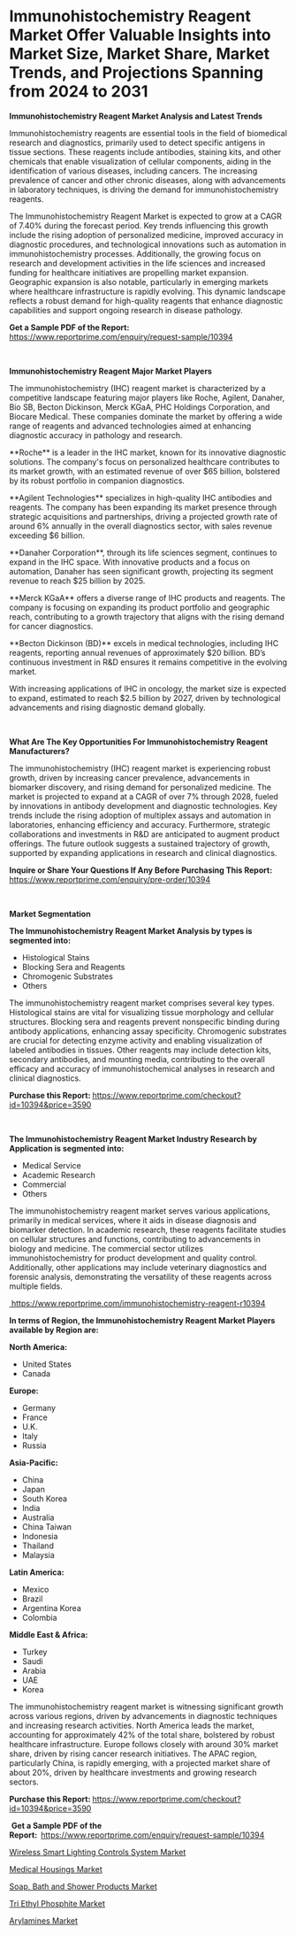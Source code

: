 <p><h1>Immunohistochemistry Reagent Market Offer Valuable Insights into Market Size, Market Share, Market Trends, and Projections Spanning from 2024 to 2031</h1></p><p><strong>Immunohistochemistry Reagent Market Analysis and Latest Trends</strong></p>
<p><p>Immunohistochemistry reagents are essential tools in the field of biomedical research and diagnostics, primarily used to detect specific antigens in tissue sections. These reagents include antibodies, staining kits, and other chemicals that enable visualization of cellular components, aiding in the identification of various diseases, including cancers. The increasing prevalence of cancer and other chronic diseases, along with advancements in laboratory techniques, is driving the demand for immunohistochemistry reagents.</p><p>The Immunohistochemistry Reagent Market is expected to grow at a CAGR of 7.40% during the forecast period. Key trends influencing this growth include the rising adoption of personalized medicine, improved accuracy in diagnostic procedures, and technological innovations such as automation in immunohistochemistry processes. Additionally, the growing focus on research and development activities in the life sciences and increased funding for healthcare initiatives are propelling market expansion. Geographic expansion is also notable, particularly in emerging markets where healthcare infrastructure is rapidly evolving. This dynamic landscape reflects a robust demand for high-quality reagents that enhance diagnostic capabilities and support ongoing research in disease pathology.</p></p>
<p><strong>Get a Sample PDF of the Report:&nbsp;</strong> <a href="https://www.reportprime.com/enquiry/request-sample/10394">https://www.reportprime.com/enquiry/request-sample/10394</a></p>
<p>&nbsp;</p>
<p><strong>Immunohistochemistry Reagent Major Market Players</strong></p>
<p><p>The immunohistochemistry (IHC) reagent market is characterized by a competitive landscape featuring major players like Roche, Agilent, Danaher, Bio SB, Becton Dickinson, Merck KGaA, PHC Holdings Corporation, and Biocare Medical. These companies dominate the market by offering a wide range of reagents and advanced technologies aimed at enhancing diagnostic accuracy in pathology and research.</p><p>**Roche** is a leader in the IHC market, known for its innovative diagnostic solutions. The company's focus on personalized healthcare contributes to its market growth, with an estimated revenue of over $65 billion, bolstered by its robust portfolio in companion diagnostics.</p><p>**Agilent Technologies** specializes in high-quality IHC antibodies and reagents. The company has been expanding its market presence through strategic acquisitions and partnerships, driving a projected growth rate of around 6% annually in the overall diagnostics sector, with sales revenue exceeding $6 billion.</p><p>**Danaher Corporation**, through its life sciences segment, continues to expand in the IHC space. With innovative products and a focus on automation, Danaher has seen significant growth, projecting its segment revenue to reach $25 billion by 2025.</p><p>**Merck KGaA** offers a diverse range of IHC products and reagents. The company is focusing on expanding its product portfolio and geographic reach, contributing to a growth trajectory that aligns with the rising demand for cancer diagnostics.</p><p>**Becton Dickinson (BD)** excels in medical technologies, including IHC reagents, reporting annual revenues of approximately $20 billion. BD’s continuous investment in R&D ensures it remains competitive in the evolving market.</p><p>With increasing applications of IHC in oncology, the market size is expected to expand, estimated to reach $2.5 billion by 2027, driven by technological advancements and rising diagnostic demand globally.</p></p>
<p>&nbsp;</p>
<p><strong>What Are The Key Opportunities For Immunohistochemistry Reagent Manufacturers?</strong></p>
<p><p>The immunohistochemistry (IHC) reagent market is experiencing robust growth, driven by increasing cancer prevalence, advancements in biomarker discovery, and rising demand for personalized medicine. The market is projected to expand at a CAGR of over 7% through 2028, fueled by innovations in antibody development and diagnostic technologies. Key trends include the rising adoption of multiplex assays and automation in laboratories, enhancing efficiency and accuracy. Furthermore, strategic collaborations and investments in R&D are anticipated to augment product offerings. The future outlook suggests a sustained trajectory of growth, supported by expanding applications in research and clinical diagnostics.</p></p>
<p><strong>Inquire or Share Your Questions If Any Before Purchasing This Report:</strong> <a href="https://www.reportprime.com/enquiry/pre-order/10394">https://www.reportprime.com/enquiry/pre-order/10394</a></p>
<p>&nbsp;</p>
<p><strong>Market Segmentation</strong></p>
<p><strong>The Immunohistochemistry Reagent Market Analysis by types is segmented into:</strong></p>
<p><ul><li>Histological Stains</li><li>Blocking Sera and Reagents</li><li>Chromogenic Substrates</li><li>Others</li></ul></p>
<p><p>The immunohistochemistry reagent market comprises several key types. Histological stains are vital for visualizing tissue morphology and cellular structures. Blocking sera and reagents prevent nonspecific binding during antibody applications, enhancing assay specificity. Chromogenic substrates are crucial for detecting enzyme activity and enabling visualization of labeled antibodies in tissues. Other reagents may include detection kits, secondary antibodies, and mounting media, contributing to the overall efficacy and accuracy of immunohistochemical analyses in research and clinical diagnostics.</p></p>
<p><strong>Purchase this Report:&nbsp;</strong><a href="https://www.reportprime.com/checkout?id=10394&price=3590">https://www.reportprime.com/checkout?id=10394&price=3590</a></p>
<p>&nbsp;</p>
<p><strong>The Immunohistochemistry Reagent Market Industry Research by Application is segmented into:</strong></p>
<p><ul><li>Medical Service</li><li>Academic Research</li><li>Commercial</li><li>Others</li></ul></p>
<p><p>The immunohistochemistry reagent market serves various applications, primarily in medical services, where it aids in disease diagnosis and biomarker detection. In academic research, these reagents facilitate studies on cellular structures and functions, contributing to advancements in biology and medicine. The commercial sector utilizes immunohistochemistry for product development and quality control. Additionally, other applications may include veterinary diagnostics and forensic analysis, demonstrating the versatility of these reagents across multiple fields.</p></p>
<p><a href="https://www.reportprime.com/immunohistochemistry-reagent-r10394">&nbsp;https://www.reportprime.com/immunohistochemistry-reagent-r10394</a></p>
<p><strong>In terms of Region, the Immunohistochemistry Reagent Market Players available by Region are:</strong></p>
<p>
    <p> <strong> North America: </strong>
        <ul>
            <li>United States</li>
            <li>Canada</li>
        </ul>
        </p> 
    <p> <strong> Europe: </strong>
        <ul>
            <li>Germany</li>
            <li>France</li>
            <li>U.K.</li>
            <li>Italy</li>
            <li>Russia</li>
        </ul>
        </p> 
    <p> <strong> Asia-Pacific: </strong>
        <ul>
            <li>China</li>
            <li>Japan</li>
            <li>South Korea</li>
            <li>India</li>
            <li>Australia</li>
            <li>China Taiwan</li>
            <li>Indonesia</li>
            <li>Thailand</li>
            <li>Malaysia</li>
        </ul>
        </p> 
    <p> <strong> Latin America: </strong>
        <ul>
            <li>Mexico</li>
            <li>Brazil</li>
            <li>Argentina Korea</li>
            <li>Colombia</li>
        </ul>
        </p> 
    <p> <strong> Middle East & Africa: </strong>
        <ul>
            <li>Turkey</li>
            <li>Saudi</li>
            <li>Arabia</li>
            <li>UAE</li>
            <li>Korea</li>
        </ul>
    </p>
    </p>
<p><p>The immunohistochemistry reagent market is witnessing significant growth across various regions, driven by advancements in diagnostic techniques and increasing research activities. North America leads the market, accounting for approximately 42% of the total share, bolstered by robust healthcare infrastructure. Europe follows closely with around 30% market share, driven by rising cancer research initiatives. The APAC region, particularly China, is rapidly emerging, with a projected market share of about 20%, driven by healthcare investments and growing research sectors.</p></p>
<p><strong>Purchase this Report: </strong><a href="https://www.reportprime.com/checkout?id=10394&price=3590">https://www.reportprime.com/checkout?id=10394&price=3590</a></p>
<p>&nbsp;<strong>Get a Sample PDF of the Report:&nbsp;&nbsp;</strong><a href="https://www.reportprime.com/enquiry/request-sample/10394">https://www.reportprime.com/enquiry/request-sample/10394</a></p>
<p><strong></strong></p>
<p><p><a href="https://medium.com/@david.mackay7867865/the-global-wireless-smart-lighting-controls-system-market-is-a-dynamic-and-growing-industry-881361308aa0?postPublishedType=initial">Wireless Smart Lighting Controls System Market</a></p><p><a href="https://issuu.com/reportprime-2/docs/medical-housings-market-size-2030.p_ddf13c4449597a">Medical Housings Market</a></p><p><a href="https://medium.com/@david.mackay7867865/the-soap-bath-and-shower-products-market-research-report-provides-an-in-depth-and-up-to-date-d07bb41b1344">Soap, Bath and Shower Products Market</a></p><p><a href="https://issuu.com/reportprime-2/docs/tri-ethyl-phosphite-market-size-203_aa6417fabb5568">Tri Ethyl Phosphite Market</a></p><p><a href="https://www.linkedin.com/pulse/future-trends-global-arylamines-market-insights-analysis-uj35f?trackingId=3GaaaXKESZyEc61%2BbdWr7A%3D%3D">Arylamines Market</a></p></p>